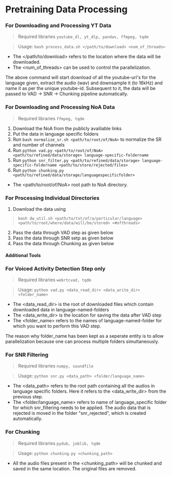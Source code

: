 # Pretraining Data Processing

### For Downloading and Processing YT Data
> Required libraries ```youtube_dl, yt_dlp, pandas, ffmpeg, tqdm```

> Usage: ```bash process_data.sh </path/to/download> <num_of_threads>```

- The </path/to/download> refers to the location where the data will be downloaded.
- The <num_of_threads> can be used to control the parallelization.

The above command will start download of all the youtube-url's for the language given, extract the audio (wav) and downsample it (to 16kHz) and name it as per the unique youtube-id. Subsequent to it, the data will be passed to VAD -> SNR -> Chunking pipeline automatically.

### For Downloading and Processing NoA Data
> Required libraries ```ffmpeg, tqdm```
1. Download the NoA from the publicly availiable links
2. Put the data in language specific folders
3. Run ```bash normalize_sr.sh <path/to/root/of/NoA>``` to normalize the SR and number of channels
4. Run ```python vad.py <path/to/root/of/NoA> <path/to/refined/data/storage> language-specific-foldername ```
5. Run ```python snr_filter.py <path/to/refined/data/storage> language-specific-foldername <path/to/store/rejected/files>```
5. Run ```python chunking.py <path/to/refined/data/storage/languagespecificfolder>```

- The <path/to/root/of/NoA> root path to NoA directory.

### For Processing Individual Directories
1. Download the data using 
  > ```bash dw_util.sh <path/to/txt/of/a/particular/language> <path/to/root/where/data/will/be/stored> <#ofthreads>```
2. Pass the data through VAD step as given below
3. Pass the data through SNR setp as given below
4. Pass the data through Chunking as given below


#### Additional Tools
### For Voiced Activity Detection Step only

> Required libraries ```webrtcvad, tqdm```

> Usage: ```python vad.py <data_read_dir> <data_write_dir> <folder_name>```

- The <data_read_dir> is the root of downloaded files which contain downloaded data in language-named-folders
- The <data_write_dir> is the location for saving the data after VAD step
- The <folder_name> refers to the names of language-named-folder for which you want to perform this VAD step.

The reason why folder_name has been kept as a seperate entity is to allow parallelization because one can process multiple folders simultaneously.

### For SNR Filtering
> Required libraries ```numpy, soundfile```

> Usage: ```python snr.py <data_path> <folder/language_name>```

- The <data_path> refers to the root path containing all the audios in language specific folders. Here it refers to the <data_write_dir> from the previous step.
- The <folder/language_name> refers to name of language_specific folder for which snr_filtering needs to be applied. The audio data that is rejected is moved in the folder "snr_rejected", which is created automatically.

### For Chunking
> Required libraries ```pydub, joblib, tqdm```

> Usage: ```python chunking.py <chunking_path>```

- All the audio files present in the <chunking_path> will be chunked and saved in the same location. The original files are removed.
